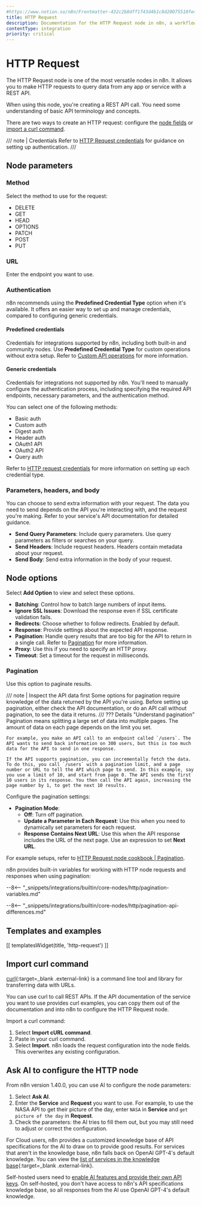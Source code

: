 ```yaml
---
#https://www.notion.so/n8n/Frontmatter-432c2b8dff1f43d4b1c8d20075510fe4
title: HTTP Request
description: Documentation for the HTTP Request node in n8n, a workflow automation platform. Includes guidance on usage, and links to examples.
contentType: integration
priority: critical
---
```


# HTTP Request

The HTTP Request node is one of the most versatile nodes in n8n. It allows you to make HTTP requests to query data from any app or service with a REST API.

When using this node, you're creating a REST API call. You need some understanding of basic API terminology and concepts.

There are two ways to create an HTTP request: configure the [node fields](#node-fields) or [import a curl command](#import-curl-command).

/// note | Credentials
Refer to [HTTP Request credentials](/integrations/builtin/credentials/httprequest/) for guidance on setting up authentication. 
///

## Node parameters

### Method

Select the method to use for the request:

- DELETE
- GET
- HEAD
- OPTIONS
- PATCH
- POST
- PUT

### URL

Enter the endpoint you want to use.

### Authentication

n8n recommends using the **Predefined Credential Type** option when it's available. It offers an easier way to set up and manage credentials, compared to configuring generic credentials.

#### Predefined credentials

Credentials for integrations supported by n8n, including both built-in and community nodes. Use **Predefined Credential Type** for custom operations without extra setup. Refer to [Custom API operations](/integrations/custom-operations/) for more information.


#### Generic credentials

Credentials for integrations not supported by n8n. You'll need to manually configure the authentication process, including specifying the required API endpoints, necessary parameters, and the authentication method. 

You can select one of the following methods:

* Basic auth
* Custom auth
* Digest auth
* Header auth
* OAuth1 API
* OAuth2 API
* Query auth


Refer to [HTTP request credentials](/integrations/builtin/credentials/httprequest/) for more information on setting up each credential type.

### Parameters, headers, and body

You can choose to send extra information with your request. The data you need to send depends on the API you're interacting with, and the request you're making. Refer to your service's API documentation for detailed guidance.

* **Send Query Parameters**: Include query parameters. Use query parameters as filters or searches on your query.
* **Send Headers**: Include request headers. Headers contain metadata about your request.
* **Send Body**: Send extra information in the body of your request.

## Node options

Select **Add Option** to view and select these options.

- **Batching**: Control how to batch large numbers of input items.
- **Ignore SSL Issues**: Download the response even if SSL certificate validation fails.
- **Redirects**: Choose whether to follow redirects. Enabled by default.
- **Response**: Provide settings about the expected API response.
- **Pagination**: Handle query results that are too big for the API to return in a single call. Refer to [Pagination](#pagination) for more information.
- **Proxy**: Use this if you need to specify an HTTP proxy.
- **Timeout**: Set a timeout for the request in milliseconds.

### Pagination

Use this option to paginate results.

/// note | Inspect the API data first
Some options for pagination require knowledge of the data returned by the API you're using. Before setting up pagination, either check the API documentation, or do an API call without pagination, to see the data it returns.
///
??? Details "Understand pagination"
    Pagination means splitting a large set of data into multiple pages. The amount of data on each page depends on the limit you set.
  
    For example, you make an API call to an endpoint called `/users`. The API wants to send back information on 300 users, but this is too much data for the API to send in one response. 
  
    If the API supports pagination, you can incrementally fetch the data. To do this, you call `/users` with a pagination limit, and a page number or URL to tell the API which page to send. In this example, say you use a limit of 10, and start from page 0. The API sends the first 10 users in its response. You then call the API again, increasing the page number by 1, to get the next 10 results.

Configure the pagination settings:

* **Pagination Mode**:
	* **Off**: Turn off pagination.
	* **Update a Parameter in Each Request**: Use this when you need to dynamically set parameters for each request.
	* **Response Contains Next URL**: Use this when the API response includes the URL of the next page. Use an expression to set **Next URL**.

For example setups, refer to [HTTP Request node cookbook | Pagination](/code/cookbook/http-node/pagination/).

n8n provides built-in variables for working with HTTP node requests and responses when using pagination:

--8<-- "_snippets/integrations/builtin/core-nodes/http/pagination-variables.md"

--8<-- "_snippets/integrations/builtin/core-nodes/http/pagination-api-differences.md"

## Templates and examples

<!-- see https://www.notion.so/n8n/Pull-in-templates-for-the-integrations-pages-37c716837b804d30a33b47475f6e3780 -->
[[ templatesWidget(title, 'http-request') ]]

## Import curl command

[curl](https://curl.se/){:target=_blank .external-link} is a command line tool and library for transferring data with URLs.

You can use curl to call REST APIs. If the API documentation of the service you want to use provides curl examples, you can copy them out of the documentation and into n8n to configure the HTTP Request node.

Import a curl command:

1. Select **Import cURL command**.
2. Paste in your curl command.
3. Select **Import**. n8n loads the request configuration into the node fields. This overwrites any existing configuration.

## Ask AI to configure the HTTP node

From n8n version 1.40.0, you can use AI to configure the node parameters:

1. Select **Ask AI**.
1. Enter the **Service** and **Request** you want to use. For example, to use the NASA API to get their picture of the day, enter `NASA` in **Service** and `get picture of the day` in **Request**.
1. Check the parameters: the AI tries to fill them out, but you may still need to adjust or correct the configuration.

For Cloud users, n8n provides a customized knowledge base of API specifications for the AI to draw on to provide good results. For services that aren't in the knowledge base, n8n falls back on OpenAI GPT-4's default knowledge. You can view the [list of services in the knowledge base](https://github.com/n8n-io/n8n/blob/master/packages/cli/src/services/ai/resources/api-knowledgebase.json){:target=_blank .external-link}.

Self-hosted users need to [enable AI features and provide their own API keys](/hosting/configuration/environment-variables/ai/). On self-hosted, you don't have access to n8n's API specifications knowledge base, so all responses from the AI use OpenAI GPT-4's default knowledge.

